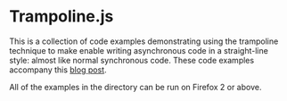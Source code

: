 Trampoline.js
=============
This is a collection of code examples demonstrating using the trampoline technique to make enable writing asynchronous code in a straight-line style: almost like normal synchronous code. These code examples accompany this [blog post](http://tobyho.com/Trampolines_in_Javascript_and_the_Quest_for_Fewer_Nested_Callbacks).

All of the examples in the directory can be run on Firefox 2 or above.